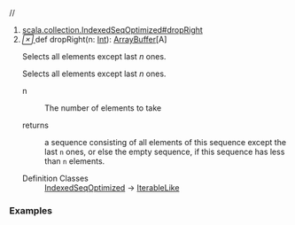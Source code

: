 //
<ol>
<li><a href="https://www.scala-lang.org/api/2.12.3/scala/collection/mutable/ArrayBuffer.html#dropRight(n:Int):Repr">scala.collection.IndexedSeqOptimized#dropRight</a></li>
<li name="scala.collection.IndexedSeqOptimized#dropRight" visbl="pub" class="indented0 " data-isabs="false" fullcomment="yes" group="Ungrouped"> <a id="dropRight(n:Int):Repr"></a><a id="dropRight(Int):ArrayBuffer[A]"></a> <span class="permalink"> <a href="../../../scala/collection/mutable/ArrayBuffer.html#dropRight(n:Int):Repr" title="Permalink"> <i class="material-icons"></i> </a> </span> <span class="modifier_kind"> <span class="modifier"></span> <span class="kind">def</span> </span> <span class="symbol"> <span class="name">dropRight</span><span class="params">(<span name="n">n: <a href="../../Int.html" class="extype" name="scala.Int">Int</a></span>)</span><span class="result">: <a href="" class="extype" name="scala.collection.mutable.ArrayBuffer">ArrayBuffer</a>[<span class="extype" name="scala.collection.mutable.ArrayBuffer.A">A</span>]</span> </span> <p class="shortcomment cmt">Selects all elements except last <i>n</i> ones.</p>
 <div class="fullcomment">
  <div class="comment cmt">
   <p>Selects all elements except last <i>n</i> ones.</p>
  </div>
  <dl class="paramcmts block">
   <dt class="param">
    n
   </dt>
   <dd class="cmt">
    <p>The number of elements to take</p>
   </dd>
   <dt>
    returns
   </dt>
   <dd class="cmt">
    <p>a sequence consisting of all elements of this sequence except the last <code>n</code> ones, or else the empty sequence, if this sequence has less than <code>n</code> elements.</p>
   </dd>
  </dl>
  <dl class="attributes block"> 
   <dt>
    Definition Classes
   </dt>
   <dd>
    <a href="../IndexedSeqOptimized.html" class="extype" name="scala.collection.IndexedSeqOptimized">IndexedSeqOptimized</a> → 
    <a href="../IterableLike.html" class="extype" name="scala.collection.IterableLike">IterableLike</a>
   </dd>
  </dl>
 </div> </li>
        </ol>


### Examples















